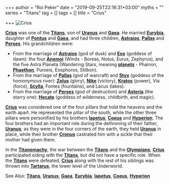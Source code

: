 +++
author = "Roi Peker"
date = "2019-09-25T22:16:31+03:00"
myths = ""
series = "Titans"
tag = []
tags = []
title = "Crius"

+++
![Crius](https://www.greekmythology.com/images/mythology/crius_24.jpg)

[**Crius**](https://www.greekmythology.com/Titans/Crius/crius.html "Crius") was one of the [**Titans**](https://www.greekmythology.com/Titans/titans.html "Titans"), son of [**Uranus**](https://www.greekmythology.com/Other_Gods/Uranus/uranus.html "Uranus") and [**Gaea**](https://www.greekmythology.com/Other_Gods/Gaea/gaea.html "Gaea"). He married [**Eurybia**](https://www.greekmythology.com/Titans/Eurybia/eurybia.html "Eurybia"), daughter of [**Pontus**](https://www.greekmythology.com/Other_Gods/Pontus/pontus.html "Pontus") and [**Gaea**](https://www.greekmythology.com/Other_Gods/Gaea/gaea.html "Gaea"), and had three children, [**Astraios**](https://www.greekmythology.com/Titans/Astraeus/astraeus.html "Astraeus"), [**Pallas**](https://www.greekmythology.com/Titans/Pallas/pallas.html "Pallas") and [**Perses**](https://www.greekmythology.com/Titans/Perses/perses.html "Perses"). His grandchildren were:

* From the marriage of [**Astraios**](https://www.greekmythology.com/Titans/Astraeus/astraeus.html "Astraeus") (god of dusk) and [**Eos**](https://www.greekmythology.com/Titans/Eos/eos.html "Eos") (goddess of dawn): the four [**Anemoi**](https://www.greekmythology.com/Other_Gods/Anemoi/anemoi.html "Anemoi") (Winds - Boreas, Notus, Eurus, Zephyrus), and the five Astra Planeta (Wandering Stars, meaning [**planets**](https://www.greekmythology.com/Myths/Planets/planets.html "Planets") - Phainon, [**Phaethon**](https://www.greekmythology.com/Myths/Figures/Phaethon/phaethon.html "Phaethon"), Puroeis, Eosphoros, Stilbon).
* From the marriage of [**Pallas**](https://www.greekmythology.com/Titans/Pallas/pallas.html "Pallas") (god of warcraft) and [**Styx**](https://www.greekmythology.com/Titans/Styx/styx.html "Styx") (goddess of the homonymous river): [**Zelus**](https://www.greekmythology.com/Other_Gods/Zelus/zelus.html "Zelus") (glory), [**Nike**](https://www.greekmythology.com/Other_Gods/Nike/nike.html "Nike") (victory), [**Kratos**](https://www.greekmythology.com/Other_Gods/Kratos/kratos.html "Kratos") (power), Via (force), [**Scylla**](https://www.greekmythology.com/Myths/Monsters/Scylla/scylla.html "Scylla"), Fontes (fountains), and Lacus (lakes).
* From the marriage of [**Perses**](https://www.greekmythology.com/Titans/Perses/perses.html "Perses") (god of destruction) and [**Asteria**](https://www.greekmythology.com/Titans/Asteria/asteria.html "Asteria") (the starry one): [**Hecate**](https://www.greekmythology.com/Other_Gods/Hecate/hecate.html "Hecate") (goddess of wilderness, childbirth, and magic).

[**Crius**](https://www.greekmythology.com/Titans/Crius/crius.html "Crius") was considered one of the four pillars that hold the heavens and the earth apart. He represented the pillar of the south, while the other three pillars were personified by his brothers [**Iapetus**](https://www.greekmythology.com/Titans/Iapetus/iapetus.html "Iapetus"), [**Coeus**](https://www.greekmythology.com/Titans/Coeus/coeus.html "Coeus") and [**Hyperion**](https://www.greekmythology.com/Titans/Hyperion/hyperion.html "Hyperion"). The four brothers had an important role during the dethroning of their father, [**Uranus**](https://www.greekmythology.com/Other_Gods/Uranus/uranus.html "Uranus"); as they were in the four corners of the earth, they held [**Uranus**](https://www.greekmythology.com/Other_Gods/Uranus/uranus.html "Uranus") in place, while their brother [**Cronus**](https://www.greekmythology.com/Titans/Cronus/cronus.html "Cronus") castrated him with a sickle that their mother had given them.

In the [**Titanomachy**](https://www.greekmythology.com/Myths/The_Myths/Titanomachy/titanomachy.html "Titanomachy"), the war between the [**Titans**](https://www.greekmythology.com/Titans/titans.html "Titans") and the [**Olympians**](https://www.greekmythology.com/Olympians/olympians.html "Olympians"), [**Crius**](https://www.greekmythology.com/Titans/Crius/crius.html "Crius") participated siding with the [**Titans**](https://www.greekmythology.com/Titans/titans.html "Titans"), but did not have a specific role. When the [**Titans**](https://www.greekmythology.com/Titans/titans.html "Titans") were defeated, [**Crius**](https://www.greekmythology.com/Titans/Crius/crius.html "Crius") along with the rest of his siblings was thrown into [**Tartarus**](https://www.greekmythology.com/Other_Gods/Tartarus/tartarus.html "Tartarus"), the lower level of the Underworld.

See Also: [**Titans**](https://www.greekmythology.com/Titans/titans.html "Titans"), [**Uranus**](https://www.greekmythology.com/Other_Gods/Uranus/uranus.html "Uranus"), [**Gaea**](https://www.greekmythology.com/Other_Gods/Gaea/gaea.html "Gaea"), [**Eurybia**](https://www.greekmythology.com/Titans/Eurybia/eurybia.html "Eurybia"), [**Iapetus**](https://www.greekmythology.com/Titans/Iapetus/iapetus.html "Iapetus"), [**Coeus**](https://www.greekmythology.com/Titans/Coeus/coeus.html "Coeus"), [**Hyperion**](https://www.greekmythology.com/Titans/Hyperion/hyperion.html "Hyperion")